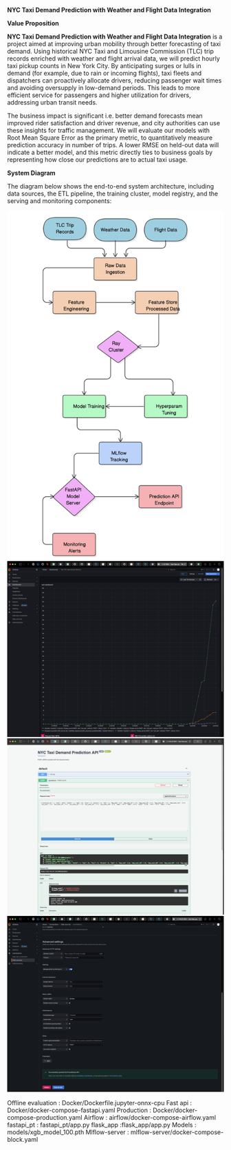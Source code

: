 **NYC Taxi Demand Prediction with Weather and Flight Data Integration** 

**Value Proposition** 

**NYC Taxi Demand Prediction with Weather and Flight Data Integration** is a project aimed at improving urban mobility through better forecasting of taxi demand. Using historical NYC Taxi and Limousine Commission (TLC) trip records enriched with weather and flight arrival data, we will predict hourly taxi pickup counts in New York City. By anticipating surges or lulls in demand (for example, due to rain or incoming flights), taxi fleets and dispatchers can proactively allocate drivers, reducing passenger wait times and avoiding oversupply in low-demand periods. This leads to more efficient service for passengers and higher utilization for drivers, addressing urban transit needs.  

The business impact is significant i.e. better demand forecasts mean improved rider satisfaction and driver revenue, and city authorities can use these insights for traffic management. We will evaluate our models with Root Mean Square Error as the primary metric, to quantitatively measure prediction accuracy in number of trips. A lower RMSE on held-out data will indicate a better model, and this metric directly ties to business goals by representing how close our predictions are to actual taxi usage. 



**System Diagram** 

The diagram below shows the end-to-end system architecture, including data sources, the ETL pipeline, the training cluster, model registry, and the serving and monitoring components: 

![title](images/diagram.png)
![title](images/IMG_3636.png)
![title](images/IMG_7317.png)
![title](images/IMG_9916.png)


Offline evaluation : Docker/Dockerfile.jupyter-onnx-cpu
Fast api : Docker/docker-compose-fastapi.yaml
Production : Docker/docker-compose-production.yaml
Airflow : airflow/docker-compose-airflow.yaml
fastapi_pt : fastapi_pt/app.py
flask_app :flask_app/app.py
Models : models/xgb_model_100.pth
Mlflow-server : mlflow-server/docker-compose-block.yaml
